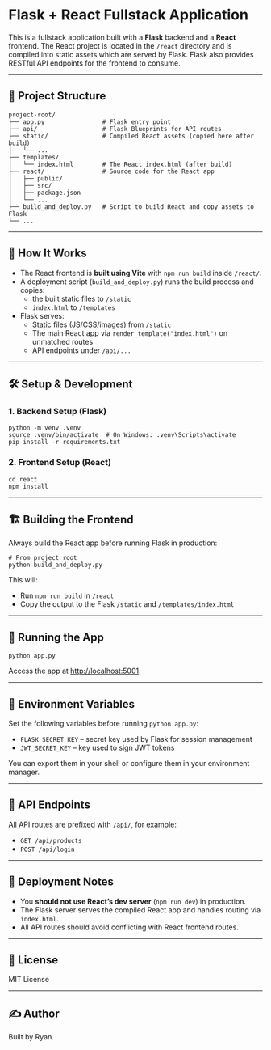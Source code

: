 # Flask + React Fullstack Application

This is a fullstack application built with a **Flask** backend and a **React** frontend. The React project is located in the `/react` directory and is compiled into static assets which are served by Flask. Flask also provides RESTful API endpoints for the frontend to consume.

---

## 🔧 Project Structure

```
project-root/
├── app.py                # Flask entry point
├── api/                  # Flask Blueprints for API routes
├── static/               # Compiled React assets (copied here after build)
│   └── ...
├── templates/
│   └── index.html        # The React index.html (after build)
├── react/                # Source code for the React app
│   ├── public/
│   ├── src/
│   ├── package.json
│   └── ...
├── build_and_deploy.py   # Script to build React and copy assets to Flask
└── ...
```

---

## 🚀 How It Works

- The React frontend is **built using Vite** with `npm run build` inside `/react/`.
- A deployment script (`build_and_deploy.py`) runs the build process and copies:
  - the built static files to `/static`
  - `index.html` to `/templates`
- Flask serves:
  - Static files (JS/CSS/images) from `/static`
  - The main React app via `render_template("index.html")` on unmatched routes
  - API endpoints under `/api/...`

---

## 🛠️ Setup & Development

### 1. Backend Setup (Flask)

```
python -m venv .venv
source .venv/bin/activate  # On Windows: .venv\Scripts\activate
pip install -r requirements.txt
```

### 2. Frontend Setup (React)

```
cd react
npm install
```

---

## 🏗️ Building the Frontend

Always build the React app before running Flask in production:

```
# From project root
python build_and_deploy.py
```

This will:
- Run `npm run build` in `/react`
- Copy the output to the Flask `/static` and `/templates/index.html`

---

## 🧪 Running the App

```
python app.py
```

Access the app at [http://localhost:5001](http://localhost:5001).

---


## 🌱 Environment Variables

Set the following variables before running `python app.py`:

- `FLASK_SECRET_KEY` – secret key used by Flask for session management
- `JWT_SECRET_KEY` – key used to sign JWT tokens

You can export them in your shell or configure them in your environment manager.

---


## 🔐 API Endpoints

All API routes are prefixed with `/api/`, for example:

- `GET /api/products`
- `POST /api/login`

---

## 📁 Deployment Notes

- You **should not use React’s dev server** (`npm run dev`) in production.
- The Flask server serves the compiled React app and handles routing via `index.html`.
- All API routes should avoid conflicting with React frontend routes.

---

## 📜 License

MIT License

---

## ✍️ Author

Built by Ryan.
